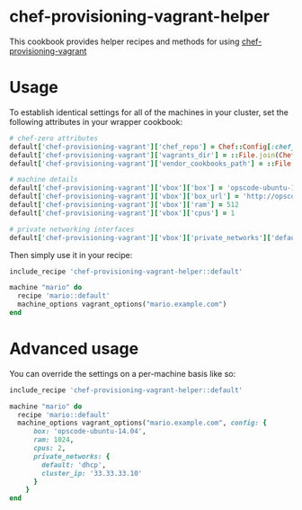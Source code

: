 # chef-provisioning-vagrant-helper

This cookbook provides helper recipes and methods for using [chef-provisioning-vagrant](https://github.com/chef/chef-provisioning-vagrant)

# Usage

To establish identical settings for all of the machines in your cluster, set the following attributes in your wrapper cookbook:

```ruby
# chef-zero attributes
default['chef-provisioning-vagrant']['chef_repo'] = Chef::Config[:chef_repo_path]
default['chef-provisioning-vagrant']['vagrants_dir'] = ::File.join(Chef::Config[:chef_repo_path], 'vagrants')
default['chef-provisioning-vagrant']['vendor_cookbooks_path'] = ::File.join(Chef::Config[:chef_repo_path], 'vendor')

# machine details
default['chef-provisioning-vagrant']['vbox']['box'] = 'opscode-ubuntu-14.04'
default['chef-provisioning-vagrant']['vbox']['box_url'] = 'http://opscode-vm-bento.s3.amazonaws.com/vagrant/virtualbox/opscode_ubuntu-14.04_chef-provisionerless.box'
default['chef-provisioning-vagrant']['vbox']['ram'] = 512
default['chef-provisioning-vagrant']['vbox']['cpus'] = 1

# private networking interfaces
default['chef-provisioning-vagrant']['vbox']['private_networks']['default'] = 'dhcp'
```

Then simply use it in your recipe:

```ruby
include_recipe 'chef-provisioning-vagrant-helper::default'

machine "mario" do
  recipe 'mario::default'
  machine_options vagrant_options("mario.example.com")
end
```

# Advanced usage

You can override the settings on a per-machine basis like so:

```ruby
include_recipe 'chef-provisioning-vagrant-helper::default'

machine "mario" do
  recipe 'mario::default'
  machine_options vagrant_options("mario.example.com", config: {
      box: 'opscode-ubuntu-14.04',
      ram: 1024,
      cpus: 2,
      private_networks: {
        default: 'dhcp',
        cluster_ip: '33.33.33.10'
      }
    }
end

```
